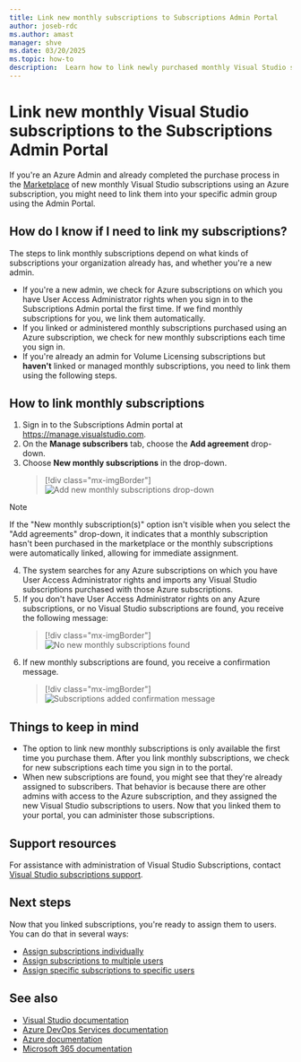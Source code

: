 ```yaml
---
title: Link new monthly subscriptions to Subscriptions Admin Portal
author: joseb-rdc
ms.author: amast
manager: shve
ms.date: 03/20/2025
ms.topic: how-to
description:  Learn how to link newly purchased monthly Visual Studio subscriptions to the Subscriptions Admin Portal.
---
```

# Link new monthly Visual Studio subscriptions to the Subscriptions Admin Portal

If you're an Azure Admin and already completed the purchase process in the [Marketplace](https://marketplace.visualstudio.com/subscriptions) of new monthly Visual Studio subscriptions using an Azure subscription, you might need to link them into your specific admin group using the Admin Portal. 

## How do I know if I need to link my subscriptions?

The steps to link monthly subscriptions depend on what kinds of subscriptions your organization already has, and whether you're a new admin.
+ If you're a new admin, we check for Azure subscriptions on which you have User Access Administrator rights when you sign in to the Subscriptions Admin portal the first time. If we find monthly subscriptions for you, we link them automatically. 
+ If you linked or administered monthly subscriptions purchased using an Azure subscription, we check for new monthly subscriptions each time you sign in. 
+ If you're already an admin for Volume Licensing subscriptions but **haven't** linked or managed monthly subscriptions, you need to link them using the following steps.

## How to link monthly subscriptions

1. Sign in to the Subscriptions Admin portal at <https://manage.visualstudio.com>.
0. On the **Manage subscribers** tab, choose the **Add agreement** drop-down.
0. Choose **New monthly subscriptions** in the drop-down.
   > [!div class="mx-imgBorder"]
   > ![Add new monthly subscriptions drop-down](_img/add-monthly-subs/add-subs-drop-down.png "Screenshot of Add agreement drop-down. New monthly subscriptions option is highlighted.")
> [!NOTE]
> If the "New monthly subscription(s)" option isn't visible when you select the "Add agreements" drop-down, it indicates that a monthly subscription hasn't been purchased in the marketplace or the monthly subscriptions were automatically linked, allowing for immediate assignment.
4. The system searches for any Azure subscriptions on which you have User Access Administrator rights and imports any Visual Studio subscriptions purchased with those Azure subscriptions.
0. If you don't have User Access Administrator rights on any Azure subscriptions, or no Visual Studio subscriptions are found, you receive the following message:
   > [!div class="mx-imgBorder"]
   > ![No new monthly subscriptions found](_img/add-monthly-subs/no-subs-found.png "Screenshot of Error message indicating that there are no Azure subscriptions or Visual Studio subscriptions are available to you.")
0. If new monthly subscriptions are found, you receive a confirmation message.
   > [!div class="mx-imgBorder"]
   > ![Subscriptions added confirmation message](_img/add-monthly-subs/subs-added-confirmation.png "Screenshot of a message confirming that new monthly subscriptions have been added.")

## Things to keep in mind

+ The option to link new monthly subscriptions is only available the first time you purchase them. After you link monthly subscriptions, we check for new subscriptions each time you sign in to the portal. 
+ When new subscriptions are found, you might see that they're already assigned to subscribers. That behavior is because there are other admins with access to the Azure subscription, and they assigned the new Visual Studio subscriptions to users. Now that you linked them to your portal, you can administer those subscriptions. 

## Support resources

For assistance with administration of Visual Studio Subscriptions, contact [Visual Studio subscriptions support](https://aka.ms/vsadminhelp).

## Next steps

Now that you linked subscriptions, you're ready to assign them to users. You can do that in several ways:
+ [Assign subscriptions individually](assign-license.md)
+ [Assign subscriptions to multiple users](assign-license-bulk.md)
+ [Assign specific subscriptions to specific users](assign-guid.md)

## See also

+ [Visual Studio documentation](/visualstudio/)
+ [Azure DevOps Services documentation](/azure/devops/)
+ [Azure documentation](/azure/)
+ [Microsoft 365 documentation](/microsoft-365/)